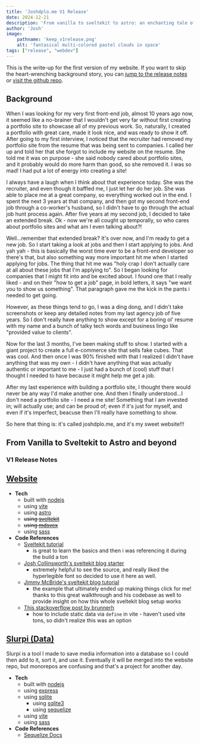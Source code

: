 ```yaml
---
title: 'Joshdplo.me V1 Release'
date: 2024-12-21
description: 'From vanilla to sveltekit to astro: an enchanting tale of triumph in the face of terror and despair.'
author: 'Josh'
image:
    pathname: 'keep_v1release.png'
    alt: 'fantasical multi-colored pastel clouds in space'
tags: ["release", "webdev"]
---
```

This is the write-up for the first version of my website. If you want to skip the heart-wrenching background story, you can [jump to the release notes](#v1-release-notes) or [visit the github repo](https://github.com/joshdplo/joshdplo.me).

## Background
When I was looking for my very first front-end job, almost 10 years ago now, it seemed like a no-brainer that I wouldn't get very far without first creating a portfolio site to showcase all of my previous work. So, naturally, I created a portfolio with great care, made it look nice, and was ready to show it off. After going to my first interview, I noticed that the recruiter had removed my portfolio site from the resume that was being sent to companies. I called her up and told her that she forgot to include my website on the resume. She told me it was on purpose - she said nobody cared about portfolio sites, and it probably would do more harm than good, so she removed it. I was so mad! I had put a lot of energy into creating a site!

I always have a laugh when I think about that experience today. She was the recruiter, and even though it baffled me, I just let her do her job. She was able to place me at a great company, so everything worked out in the end. I spent the next 3 years at that company, and then got my second front-end job through a co-worker's husband, so I didn't have to go through the actual job hunt process again. After five years at my second job, I decided to take an extended break. Ok - now we're all cought up temporally, so who cares about portfolio sites and what am I even talking about?!

Well...remember that extended break? It's over now, and I'm ready to get a new job. So I start taking a look at jobs and then I start applying to jobs. And yah yah - this is basically the worst time ever to be a front-end developer so there's that, but also something way more important hit me when I started applying for jobs. The thing that hit me was "holy crap I don't actually care at all about these jobs that I'm applying to". So I began looking for companies that I might fit into and be excited about. I found one that I really liked - and on their "how to get a job" page, in bold letters, it says "we want you to show us something". That paragraph gave me the kick in the pants i needed to get going.

However, as these things tend to go, I was a ding dong, and I didn't take screenshots or keep any detailed notes from my last agency job of five years. So I don't really have anything to show except for a boring ol' resume with my name and a bunch of talky tech words and business lingo like "provided value to clients".

Now for the last 3 months, I've been making stuff to show. I started with a giant project to create a full e-commerce site that sells fake cubes. That was cool. And then once I was 90% finished with that I realized I didn't have anything that was my own - I didn't have anything that was actually authentic or important to me - I just had a bunch of (cool) stuff that I thought I needed to have because it might help me get a job.

After my last experience with building a portfolio site, I thought there would never be any way I'd make another one. And then I finally understood...I don't need a portfolio site - I need a me site! Something that I am invested in; will actually use; and can be proud of; even if it's just for myself, and even if it's imperfect, beacuse then I'll really have something to show.

So here that thing is: it's called joshdplo.me, and it's my sweet website!!!

## From Vanilla to Sveltekit to Astro and beyond



### V1 Release Notes
## [Website](https://github.com/joshdplo/joshdplo.me)
- **Tech**
  - built with [nodejs](https://nodejs.org/en)
  - using [vite](https://vite.dev)
  - using [astro](https://astro.build)
  - ~~using [sveltekit](https://svelte.dev/docs/kit/introduction)~~
  - ~~using [mdsvex](https://github.com/pngwn/MDsveX)~~
  - using [sass](https://sass-lang.com/)
- **Code References**
  - [Sveltekit tutorial](https://svelte.dev/tutorial/kit/introducing-sveltekit)
    - is great to learn the basics and then i was referencing it during the build a ton
  - [Josh Collinsworth's sveltekit blog starter](https://github.com/josh-collinsworth/sveltekit-blog-starter/tree/main)
    - extremely helpful to see the source, and really liked the hyperlegible font so decided to use it here as well.
  - [Jimmy McBride's sveltekit blog tutorial](https://jimmymcbride.dev/blog/sveltekit-blog)
    - the example that ultimately ended up making things click for me! thanks to this great walkthrough and his codebase as well to provide insight on how this whole sveltekit blog setup works
  - [This stackoverflow post by brunnerh](https://stackoverflow.com/a/76147868)
    - how to include static data via `define` in vite - haven't used vite tons, so didn't realize this was an option

## [Slurpi (Data)](https://github.com/joshdplo/slurpi)
Slurpi is a tool I made to save media information into a database so I could then 
add to it, sort it, and use it. Eventually it will be merged into the website repo, but 
monorepos are confusing and that's a project for another day.

- **Tech**
  - built with [nodejs](https://nodejs.org/en)
  - using [express](https://expressjs.com/)
  - using [sqlite](https://www.sqlite.org/)
    - using [sqlite3](https://github.com/TryGhost/node-sqlite3)
    - using [sequelize](https://sequelize.org/)
  - using [vite](https://vite.dev/)
  - using [sass](https://sass-lang.com/)
- **Code References**
  - [Sequelize Docs](https://sequelize.org/docs/v6/getting-started/)
  